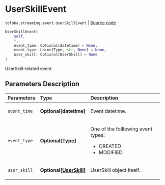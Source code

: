 # UserSkillEvent
`toloka.streaming.event.UserSkillEvent` | [Source code](https://github.com/Toloka/toloka-kit/blob/v1.1.0.post1/src/streaming/event.py#L75)

```python
UserSkillEvent(
    self,
    *,
    event_time: Optional[datetime] = None,
    event_type: Union[Type, str, None] = None,
    user_skill: Optional[UserSkill] = None
)
```

UserSkill-related event.

## Parameters Description

| Parameters | Type | Description |
| :----------| :----| :-----------|
`event_time`|**Optional\[datetime\]**|<p>Event datetime.</p>
`event_type`|**Optional\[[Type](toloka.streaming.event.UserSkillEvent.Type.md)\]**|<p>One of the folllowing event types:</p> <ul> <li>CREATED</li> <li>MODIFIED</li> </ul>
`user_skill`|**Optional\[[UserSkill](toloka.client.user_skill.UserSkill.md)\]**|<p>UserSkill object itself.</p>
